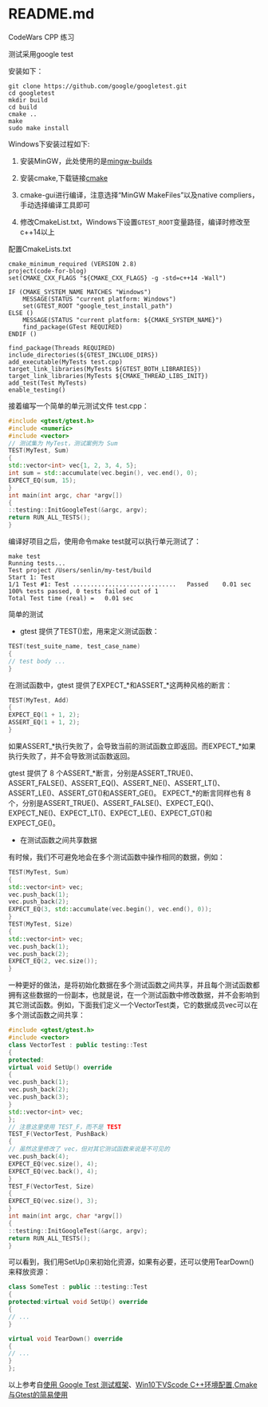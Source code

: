 # README.md
CodeWars CPP 练习

测试采用google test

安装如下：

```shell
git clone https://github.com/google/googletest.git
cd googletest
mkdir build
cd build
cmake ..
make
sudo make install
```

Windows下安装过程如下:

1. 安装MinGW，此处使用的是[mingw-builds](https://www.mingw-w64.org/downloads/#mingw-builds)

2. 安装cmake,下载链接[cmake](https://cmake.org/download/)

3. cmake-gui进行编译，注意选择“MinGW MakeFiles”以及native compliers，手动选择编译工具即可

4. 修改CmakeList.txt，Windows下设置`GTEST_ROOT`变量路径，编译时修改至c++14以上

配置CmakeLists.txt
```
cmake_minimum_required (VERSION 2.8)
project(code-for-blog)
set(CMAKE_CXX_FLAGS "${CMAKE_CXX_FLAGS} -g -std=c++14 -Wall")

IF (CMAKE_SYSTEM_NAME MATCHES "Windows")
    MESSAGE(STATUS "current platform: Windows")
    set(GTEST_ROOT "google_test_install_path")
ELSE ()
    MESSAGE(STATUS "current platform: ${CMAKE_SYSTEM_NAME}")
    find_package(GTest REQUIRED)
ENDIF ()

find_package(Threads REQUIRED)
include_directories(${GTEST_INCLUDE_DIRS})
add_executable(MyTests test.cpp)
target_link_libraries(MyTests ${GTEST_BOTH_LIBRARIES})
target_link_libraries(MyTests ${CMAKE_THREAD_LIBS_INIT})
add_test(Test MyTests)
enable_testing()
```

接着编写一个简单的单元测试文件 test.cpp：
```cpp
#include <gtest/gtest.h>
#include <numeric>
#include <vector>
// 测试集为 MyTest，测试案例为 Sum
TEST(MyTest, Sum)
{
std::vector<int> vec{1, 2, 3, 4, 5};
int sum = std::accumulate(vec.begin(), vec.end(), 0);
EXPECT_EQ(sum, 15);
}
int main(int argc, char *argv[])
{
::testing::InitGoogleTest(&argc, argv);
return RUN_ALL_TESTS();
}
```

编译好项目之后，使用命令make test就可以执行单元测试了：
```shell
make test
Running tests...
Test project /Users/senlin/my-test/build
Start 1: Test
1/1 Test #1: Test .............................   Passed    0.01 sec
100% tests passed, 0 tests failed out of 1
Total Test time (real) =   0.01 sec
```

简单的测试
- gtest 提供了TEST()宏，用来定义测试函数：

```cpp
TEST(test_suite_name, test_case_name)
{
// test body ...
}
```

在测试函数中，gtest 提供了EXPECT_*和ASSERT_*这两种风格的断言：

```cpp
TEST(MyTest, Add)
{
EXPECT_EQ(1 + 1, 2);
ASSERT_EQ(1 + 1, 2);
}
```
如果ASSERT_*执行失败了，会导致当前的测试函数立即返回。而EXPECT_*如果执行失败了，并不会导致测试函数返回。

gtest 提供了 8 个ASSERT_*断言，分别是ASSERT_TRUE()、ASSERT_FALSE()、ASSERT_EQ()、ASSERT_NE()、ASSERT_LT()、ASSERT_LE()、ASSERT_GT()和ASSERT_GE()。
EXPECT_*的断言同样也有 8 个，分别是ASSERT_TRUE()、ASSERT_FALSE()、EXPECT_EQ()、EXPECT_NE()、EXPECT_LT()、EXPECT_LE()、EXPECT_GT()和EXPECT_GE()。

- 在测试函数之间共享数据

有时候，我们不可避免地会在多个测试函数中操作相同的数据，例如：

```cpp
TEST(MyTest, Sum)
{
std::vector<int> vec;
vec.push_back(1);
vec.push_back(2);
EXPECT_EQ(3, std::accumulate(vec.begin(), vec.end(), 0));
}
TEST(MyTest, Size)
{
std::vector<int> vec;
vec.push_back(1);
vec.push_back(2);
EXPECT_EQ(2, vec.size());
}
```

一种更好的做法，是将初始化数据在多个测试函数之间共享，并且每个测试函数都拥有这些数据的一份副本，也就是说，在一个测试函数中修改数据，并不会影响到其它测试函数。例如，下面我们定义一个VectorTest类，它的数据成员vec可以在多个测试函数之间共享：

```cpp
#include <gtest/gtest.h>
#include <vector>
class VectorTest : public testing::Test
{
protected:
virtual void SetUp() override
{
vec.push_back(1);
vec.push_back(2);
vec.push_back(3);
}
std::vector<int> vec;
};
// 注意这里使用 TEST_F，而不是 TEST
TEST_F(VectorTest, PushBack)
{
// 虽然这里修改了 vec，但对其它测试函数来说是不可见的
vec.push_back(4);
EXPECT_EQ(vec.size(), 4);
EXPECT_EQ(vec.back(), 4);
}
TEST_F(VectorTest, Size)
{
EXPECT_EQ(vec.size(), 3);
}
int main(int argc, char *argv[])
{
::testing::InitGoogleTest(&argc, argv);
return RUN_ALL_TESTS();
}
```

可以看到，我们用SetUp()来初始化资源，如果有必要，还可以使用TearDown()来释放资源：

```cpp
class SomeTest : public ::testing::Test
{
protected:virtual void SetUp() override
{
// ...
}

virtual void TearDown() override 
{	
// ...	
}
};
```

以上参考自[使用 Google Test 测试框架](http://senlinzhan.github.io/2017/10/08/gtest/)、[Win10下VScode C++环境配置,Cmake与Gtest的简易使用](https://www.bilibili.com/read/cv17586887)
